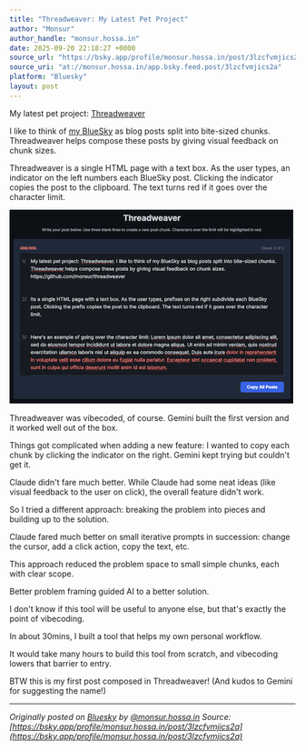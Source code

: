 ```yaml
---
title: "Threadweaver: My Latest Pet Project"
author: "Monsur"
author_handle: "monsur.hossa.in"
date: 2025-09-20 22:18:27 +0000
source_url: "https://bsky.app/profile/monsur.hossa.in/post/3lzcfvmjics2a"
source_uri: "at://monsur.hossa.in/app.bsky.feed.post/3lzcfvmjics2a"
platform: "Bluesky"
layout: post
---
```


My latest pet project: [Threadweaver](https://github.com/monsur/threadweaver)

I like to think of [my BlueSky](https://bsky.app/profile/monsur.hossa.in) as blog posts split into bite-sized chunks. Threadweaver helps compose these posts by giving visual feedback on chunk sizes.

Threadweaver is a single HTML page with a text box. As the user types, an indicator on the left numbers each BlueSky post. Clicking the indicator copies the post to the clipboard. The text turns red if it goes over the character limit.

![Screenshot of Threadweaver](/images/posts/threadweaver01.png "Screenshot of Threadweaver")

Threadweaver was vibecoded, of course. Gemini built the first version and it worked well out of the box.

Things got complicated when adding a new feature: I wanted to copy each chunk by clicking the indicator on the right. Gemini kept trying but couldn't get it.

Claude didn't fare much better. While Claude had some neat ideas (like visual feedback to the user on click), the overall feature didn't work.

So I tried a different approach: breaking the problem into pieces and building up to the solution.

Claude fared much better on small iterative prompts in succession: change the cursor, add a click action, copy the text, etc.

This approach reduced the problem space to small simple chunks, each with clear scope.

Better problem framing guided AI to a better solution.

I don't know if this tool will be useful to anyone else, but that's exactly the point of vibecoding.

In about 30mins, I built a tool that helps my own personal workflow.

It would take many hours to build this tool from scratch, and vibecoding lowers that barrier to entry.

BTW this is my first post composed in Threadweaver! (And kudos to Gemini for suggesting the name!)

<!--more-->

---

*Originally posted on [Bluesky](https://bsky.app/profile/monsur.hossa.in/post/3lzcfvmjics2a) by [@monsur.hossa.in](https://bsky.app/profile/monsur.hossa.in)*
*Source: [https://bsky.app/profile/monsur.hossa.in/post/3lzcfvmjics2a](https://bsky.app/profile/monsur.hossa.in/post/3lzcfvmjics2a)*
